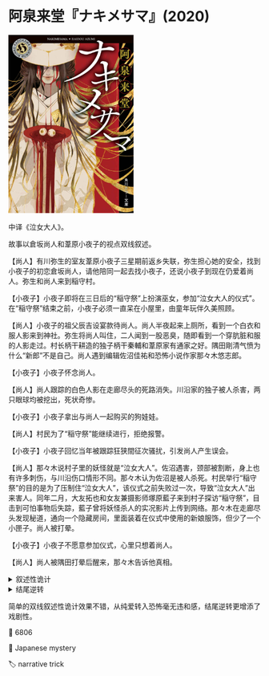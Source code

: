 # 阿泉来堂『ナキメサマ』(2020)

<img src=images/2020_cover.jpg width=250/>

中译《泣女大人》。

故事以倉坂尚人和葦原小夜子的视点双线叙述。

【尚人】有川弥生的室友葦原小夜子三星期前返乡失联，弥生担心她的安全，找到小夜子的初恋倉坂尚人，请他陪同一起去找小夜子，还说小夜子到现在仍爱着尚人。弥生和尚人来到稲守村。

【小夜子】小夜子即将在三日后的“稲守祭”上扮演巫女，参加“泣女大人的仪式”。在“稲守祭”结束之前，小夜子必须一直呆在小屋里，由童年玩伴久美照顾。

【尚人】小夜子的祖父辰吉设宴款待尚人。尚人半夜起来上厕所，看到一个白衣和服人影来到神社。弥生将尚人叫住，二人闻到一股恶臭，随即看到一个穿肮脏和服的人影走过。村长柄干耕造的独子柄干秦輔和葦原家有通家之好。隅田剛清气愤为什么“新郎”不是自己。尚人遇到编辑佐沼佳祐和恐怖小说作家那々木悠志郎。

【小夜子】小夜子怀念尚人。

【尚人】尚人跟踪的白色人影在走廊尽头的死路消失。川沿家的独子被人杀害，两只眼球均被挖出，死状奇惨。

【小夜子】小夜子拿出与尚人一起购买的狗娃娃。

【尚人】村民为了“稲守祭”能继续进行，拒绝报警。

【小夜子】小夜子回忆当年被跟踪狂狭間征次骚扰，引发尚人产生误会。

【尚人】那々木说村子里的妖怪就是“泣女大人”。佐沼遇害，颈部被割断，身上也有许多刺伤，与川沿伤口情形不同。那々木认为佐沼是被人杀死。村民举行“稲守祭”的目的是为了压制住“泣女大人”，该仪式之前失败过一次，导致“泣女大人”出来害人。同年二月，大友拓也和女友兼摄影师塚原藍子来到村子探访“稲守祭”，目击到可怕事物后失踪，藍子曾将妖怪杀人的实况影片上传到网络。那々木在走廊尽头发现秘道，通向一个隐藏房间，里面装着在仪式中使用的新娘服饰，但少了一个小匣子。尚人被打晕。

【小夜子】小夜子不愿意参加仪式，心里只想着尚人。

【尚人】尚人被隅田打晕后醒来，那々木告诉他真相。

<details><summary>叙述性诡计</summary>
双线不是同时发生，【小夜子】线发生在【尚人】线之前。小夜子因为抗拒参加冥婚仪式，未能封印妖怪，被妖怪附身成为了“泣女大人”，杀死了柄干秦輔。久美杀害了塚原藍子和佐沼。弥生骗尚人说小夜子有难，令其参加了第二次仪式。久美把装在匣子里的眼球还给小夜子，让她恢复相貌与尚人完婚，但小夜子拔出眼球塞进辰吉的口中。
</details>

<details><summary>结尾逆转</summary>
狭間征次在尚人家杀死尚人，被来访的弥生当成尚人，二人一同来到稲守村。小夜子认出他不是真的尚人，所以拒绝和他完婚。
</details>

简单的双线叙述性诡计效果不错，从纯爱转入恐怖毫无违和感，结尾逆转更增添了戏剧性。

:link: 6806

:file_folder: Japanese mystery

:label: narrative trick
